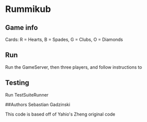 # Rummikub
## Game info
Cards: R = Hearts, B = Spades, G = Clubs, O = Diamonds

## Run
Run the GameServer, then three players, and follow instructions to

## Testing
Run TestSuiteRunner

##Authors
Sebastian Gadzinski

This code is based off of Yahio's Zheng original code